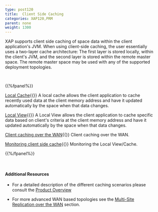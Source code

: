 ```yaml
---
type: post120
title:  Client Side Caching
categories: XAP120,PRM
parent: none
weight: 1300
---
```





XAP supports client side caching of space data within the client application's JVM. When using client-side caching, the user essentially uses a two-layer cache architecture: The first layer is stored locally, within the client's JVM, and the second layer is stored within the remote master space. The remote master space may be used with any of the supported deployment topologies.


<br>

{{%fpanel%}}

[Local Cache](./local-cache.html){{<wbr>}}
A local cache allows the client application to cache recently used data at the client memory address and have it updated automatically by the space when that data changes.

[Local View](./local-view.html){{<wbr>}}
A Local View allows the client application to cache specific data based on client's criteria at the client memory address and have it updated automatically by the space when that data changes.

[Client caching over the WAN](./client-side-caching-over-the-wan.html){{<wbr>}}
Client caching over the WAN.

[Monitoring client side cache](./monitoring-the-client-side-cache.html){{<wbr>}}
Monitoring the Local View/Cache.

{{%/fpanel%}}

<br>

#### Additional Resources

- For a detailed description of the different caching scenarios please consult the [Product Overview](/product_overview/caching-scenarios.html)

- For more advanced WAN based topologies see the [Multi-Site Replication over the WAN](./multi-site-replication-over-the-wan.html) section.



